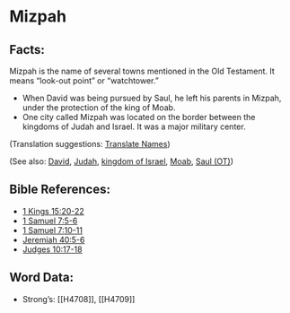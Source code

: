 # Mizpah

## Facts:

Mizpah is the name of several towns mentioned in the Old Testament. It means “look-out point” or “watchtower.”

* When David was being pursued by Saul, he left his parents in Mizpah, under the protection of the king of Moab.
* One city called Mizpah was located on the border between the kingdoms of Judah and Israel. It was a major military center.

(Translation suggestions: [Translate Names](../../translate/translate-names))

(See also: [David](../names/david.md), [Judah](../names/kingdomofjudah.md), [kingdom of Israel](../names/kingdomofisrael.md), [Moab](../names/moab.md), [Saul (OT)](../names/saul.md))

## Bible References:

* [1 Kings 15:20-22](rc://en/tn/help/1ki/15/20)
* [1 Samuel 7:5-6](rc://en/tn/help/1sa/07/05)
* [1 Samuel 7:10-11](rc://en/tn/help/1sa/07/10)
* [Jeremiah 40:5-6](rc://en/tn/help/jer/40/05)
* [Judges 10:17-18](rc://en/tn/help/jdg/10/17)

## Word Data:

* Strong’s: [[H4708]], [[H4709]]

